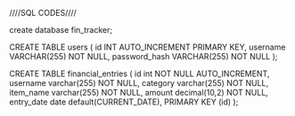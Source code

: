 ////SQL CODES////

create database fin_tracker;

CREATE TABLE users (
  id INT AUTO_INCREMENT PRIMARY KEY,
  username VARCHAR(255) NOT NULL,
  password_hash VARCHAR(255) NOT NULL
);



CREATE TABLE financial_entries (
  id int NOT NULL AUTO_INCREMENT,
  username varchar(255) NOT NULL,
  category varchar(255) NOT NULL,
  item_name varchar(255) NOT NULL,
  amount decimal(10,2) NOT NULL,
  entry_date date default(CURRENT_DATE),
  PRIMARY KEY (id)
);